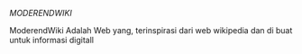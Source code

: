 *MODERENDWIKI*

ModerendWiki Adalah Web yang, terinspirasi dari web wikipedia dan di buat untuk informasi digitall
            

         